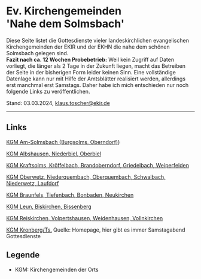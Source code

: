 # Ev. Kirchengemeinden<br>'Nahe dem Solmsbach'
Diese Seite listet die Gottesdienste vieler landeskirchlichen evangelischen Kirchengemeinden
der EKIR und der EKHN die nahe dem schönen Solmsbach gelegen sind.<br>
**Fazit nach ca. 12 Wochen Probebetrieb:** Weil kein Zugriff auf Daten vorliegt, die länger als 2 Tage in der Zukunft liegen, 
macht das Betreiben der Seite in der bisherigen Form leider keinen Sinn. Eine vollständige
Datenlage kann nur mit Hilfe der Amtsblätter realisiert werden, allerdings erst manchmal erst Samstags. 
Daher habe ich mich entschieden nur noch folgende Links zu veröffentlichen.

Stand: 03.03.2024, klaus.toscher@ekir.de

--------------------------------------------------------------------

## Links

[KGM Am-Solmsbach (Burgsolms, Oberndorf)](https://ol.wittich.de/titel/1168/))

[KGM Albshausen, Niederbiel, Oberbiel](https://ol.wittich.de/titel/1168/)

[KGM Kraftsolms, Kröffelbach, Brandoberndorf, Griedelbach, Weiperfelden](https://ol.wittich.de/titel/1212/)

[KGM Oberwetz, Niederquembach, Oberquembach, Schwalbach, Niederwetz, Laufdorf](https://ol.wittich.de/titel/1161/)

[KGM Braunfels, Tiefenbach, Bonbaden, Neukirchen](https://ol.wittich.de/titel/1013/)

[KGM Leun, Biskirchen, Bissenberg](https://ol.wittich.de/titel/1108/)

[KGM Reiskirchen, Volpertshausen, Weidenhausen, Vollnkirchen](https://ol.wittich.de/titel/1087/)

[KGM Kronberg/Ts.](https://www.stjohann-kronberg.de/gottesdienste/) Quelle: Homepage, hier gibt es immer Samstagabend Gottesdienste

## Legende
- KGM: Kirchengemeinden der Orts 
